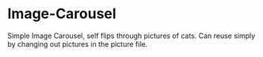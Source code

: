 # Image-Carousel

Simple Image Carousel, self flips through pictures of cats.
Can reuse simply by changing out pictures in the picture file.
